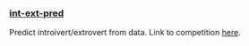 ### [int-ext-pred](https://github.com/Rahul-Ram-03/kaggle-competitions/blob/main/int-ext-pred.ipynb)
Predict introivert/extrovert from data. Link to competition [here](https://www.kaggle.com/competitions/playground-series-s5e7).
